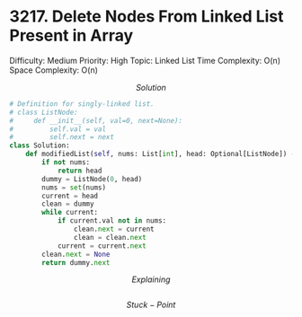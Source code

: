 # 3217. Delete Nodes From Linked List Present in Array

Difficulty: Medium
Priority: High
Topic: Linked List
Time Complexity: O(n)
Space Complexity: O(n)

$$
Solution
$$

```python
# Definition for singly-linked list.
# class ListNode:
#     def __init__(self, val=0, next=None):
#         self.val = val
#         self.next = next
class Solution:
    def modifiedList(self, nums: List[int], head: Optional[ListNode]) -> Optional[ListNode]:
        if not nums:
            return head
        dummy = ListNode(0, head)
        nums = set(nums)
        current = head
        clean = dummy
        while current:
            if current.val not in nums:
                clean.next = current
                clean = clean.next
            current = current.next
        clean.next = None
        return dummy.next
```

$$
Explaining
$$

```

```

$$
Stuck-Point
$$

```

```